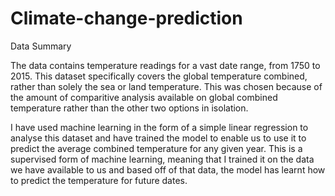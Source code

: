 # Climate-change-prediction

Data Summary

The data contains temperature readings for a vast date range, from 1750 to 2015. This dataset specifically covers the global temperature combined, rather than solely the sea or land temperature. This was chosen because of the amount of comparitive analysis available on global combined temperature rather than the other two options in isolation.

I have used machine learning in the form of a simple linear regression to analyse this dataset and have trained the model to enable us to use it to predict the average combined temperature for any given year. This is a supervised form of machine learning, meaning that I trained it on the data we have available to us and based off of that data, the model has learnt how to predict the temperature for future dates.
